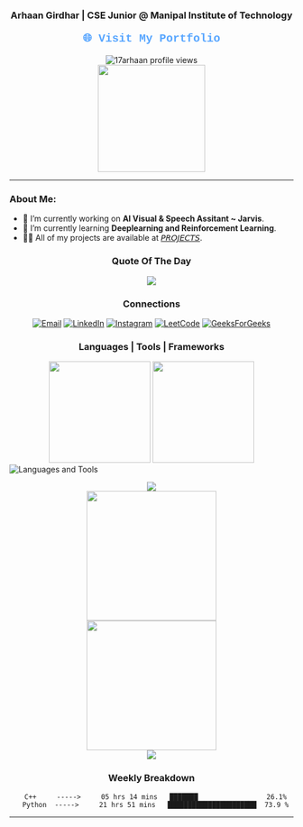 <div align="center">
  <h3>Arhaan Girdhar | CSE Junior @ Manipal Institute of Technology</h3>
  <h4><a href="https://arhaanportfolio.in/" style="font-family: 'Courier New', monospace; font-size: 20px; color: #58a6ff; text-decoration: none;">🌐 Visit My Portfolio</a></h4>
  <img src="https://komarev.com/ghpvc/?username=17arhaan&label=Profile%20views&color=0e75b6&style=flat" alt="17arhaan profile views" />
</div>

<div align = "center">
  <img align="center"src="https://github-readme-stats.vercel.app/api?username=17arhaan&rank_icon=percentile&theme=radical"height="190em"&margin-w=2 />
<!--   <img align="center"src="https://streak-stats.demolab.com?user=17arhaan&theme=radical&border_radius=4.3&date_format=M%20j%5B%2C%20Y%5D"height="190em"&margin-w=2 /> -->
</div>

---

### About Me:
- 🔭 I’m currently working on **AI Visual & Speech Assitant ~ Jarvis**.
- 🌱 I’m currently learning **Deeplearning and Reinforcement Learning**.
- 👨‍💻 All of my projects are available at [𝘗𝘙𝘖𝘑𝘌𝘊𝘛𝘚](https://github.com/17arhaan/Projects).

<h3 align = "center"> Quote Of The Day</h3>
<div align ="center">
 <img src="https://quotes-github-readme.vercel.app/api?type=horizontal&theme=radical">
</div>

<h3 align = "center"> Connections</h3>

<p align="center">
  <a href="mailto:17arhaan@gmail.com"><img src="https://img.shields.io/badge/Email-D14836?style=for-the-badge&logo=gmail&logoColor=white" alt="Email"></a>
  <a href="https://linkedin.com/in/arhaan17"><img src="https://img.shields.io/badge/LinkedIn-0077B5?style=for-the-badge&logo=linkedin&logoColor=white" alt="LinkedIn"></a>
  <a href="https://instagram.com/awwrhaan"><img src="https://img.shields.io/badge/Instagram-E4405F?style=for-the-badge&logo=instagram&logoColor=white" alt="Instagram"></a>
  <a href="https://www.leetcode.com/arhaan17"><img src="https://img.shields.io/badge/LeetCode-FFA116?style=for-the-badge&logo=leetcode&logoColor=white" alt="LeetCode"></a>
  <a href="https://auth.geeksforgeeks.org/user/user_qzc994wj7gi/profile"><img src="https://img.shields.io/badge/GeeksforGeeks-0F9D58?style=for-the-badge&logo=geeksforgeeks&logoColor=white" alt="GeeksForGeeks"></a>
</p>

<h3 align = "center"> Languages | Tools | Frameworks </h3>

<div align="center">
    <img src="http://github-profile-summary-cards.vercel.app/api/cards/most-commit-language?username=17arhaan&theme=radical&layout=compact&hide=html,css" height="180em"  />
    <img src="https://github-readme-stats.vercel.app/api/top-langs/?username=17arhaan&theme=radical&layout=compact&hide=html,css" height="180em" />
</div>
  <img src="https://skillicons.dev/icons?i=python,c,cpp,js,react,express,mysql,mongodb,gcp,tensorflow,opencv,pycharm,html,css,js" alt="Languages and Tools">
</p>
<div align="center">
  <img src="https://user-images.githubusercontent.com/73097560/115834477-dbab4500-a447-11eb-908a-139a6edaec5c.gif">
<div>
<img src="https://github-profile-trophy.vercel.app/?username=17arhaan&theme=radical"height="230em"&no-frame=false/> 
</div>
<div>
  <img src="https://github-readme-activity-graph.vercel.app/graph?username=17arhaan&theme=github-dark"height="230em"&margin-w=2 />
</div>
<div>
<!--   <img src="https://github-contributor-stats.vercel.app/api?username=17arhaan&hide=B,B%2B&&theme=radical" height="200em" /> -->
</div>
<img src="https://user-images.githubusercontent.com/73097560/115834477-dbab4500-a447-11eb-908a-139a6edaec5c.gif">

<h3 align = "center"> Weekly Breakdown </h3>

```text
  C++     ----->     05 hrs 14 mins   ███████                 26.1%
  Python  ----->     21 hrs 51 mins   ██████████████████████  73.9 %
```

---
